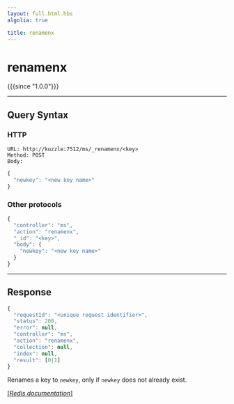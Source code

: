 ```yaml
---
layout: full.html.hbs
algolia: true

title: renamenx
---
```


# renamenx

{{{since "1.0.0"}}}




---

## Query Syntax

### HTTP

```http
URL: http://kuzzle:7512/ms/_renamenx/<key>
Method: POST  
Body:
```


```js
{
  "newkey": "<new key name>"
}
```



### Other protocols


```js
{
  "controller": "ms",
  "action": "renamenx",
  "_id": "<key>",
  "body": {
    "newkey": "<new key name>"
  }
}
```

---

## Response

```javascript
{
  "requestId": "<unique request identifier>",
  "status": 200,
  "error": null,
  "controller": "ms",
  "action": "renamenx",
  "collection": null,
  "index": null,
  "result": [0|1]
}
```

Renames a key to `newkey`, only if `newkey` does not already exist.

[[_Redis documentation_]](https://redis.io/commands/renamenx)
